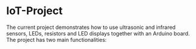 # IoT-Project
The current project demonstrates how to use ultrasonic and infrared sensors, LEDs, resistors and LED displays together with an Arduino board. The project has two main functionalities:
